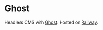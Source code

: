 # Ghost

Headless CMS with [Ghost](https://ghost.org/). Hosted on [Railway](https://railway.app/button.svg).
